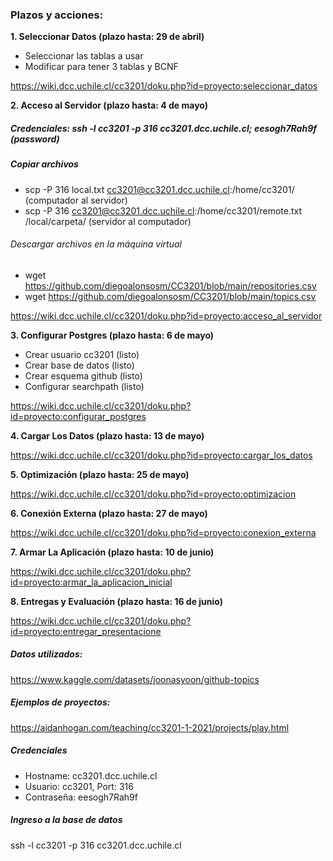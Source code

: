 ### Plazos y acciones:

**1. Seleccionar Datos (plazo hasta: 29 de abril)**
   
   - Seleccionar las tablas a usar
   - Modificar para tener 3 tablas y BCNF

   https://wiki.dcc.uchile.cl/cc3201/doku.php?id=proyecto:seleccionar_datos

**2. Acceso al Servidor (plazo hasta: 4 de mayo)**
   
   ##### Credenciales: ssh -l cc3201 -p 316 cc3201.dcc.uchile.cl; eesogh7Rah9f (password) 
   
   ##### Copiar archivos
   - scp -P 316 local.txt cc3201@cc3201.dcc.uchile.cl:/home/cc3201/ (computador al servidor)
   - scp -P 316 cc3201@cc3201.dcc.uchile.cl:/home/cc3201/remote.txt /local/carpeta/ (servidor al computador)

   ###### Descargar archivos en la máquina virtual
   - wget https://github.com/diegoalonsosm/CC3201/blob/main/repositories.csv
   - wget https://github.com/diegoalonsosm/CC3201/blob/main/topics.csv

   https://wiki.dcc.uchile.cl/cc3201/doku.php?id=proyecto:acceso_al_servidor

**3. Configurar Postgres (plazo hasta: 6 de mayo)**
   
   - Crear usuario cc3201 (listo)
   - Crear base de datos (listo)
   - Crear esquema github (listo)
   - Configurar searchpath (listo)

   https://wiki.dcc.uchile.cl/cc3201/doku.php?id=proyecto:configurar_postgres

**4. Cargar Los Datos (plazo hasta: 13 de mayo)**

   https://wiki.dcc.uchile.cl/cc3201/doku.php?id=proyecto:cargar_los_datos

**5. Optimización (plazo hasta: 25 de mayo)**

   https://wiki.dcc.uchile.cl/cc3201/doku.php?id=proyecto:optimizacion

**6. Conexión Externa (plazo hasta: 27 de mayo)**

   https://wiki.dcc.uchile.cl/cc3201/doku.php?id=proyecto:conexion_externa

**7. Armar La Aplicación (plazo hasta: 10 de junio)**
  
   https://wiki.dcc.uchile.cl/cc3201/doku.php?id=proyecto:armar_la_aplicacion_inicial

**8. Entregas y Evaluación (plazo hasta: 16 de junio)**
  
   https://wiki.dcc.uchile.cl/cc3201/doku.php?id=proyecto:entregar_presentacione

##### Datos utilizados:
https://www.kaggle.com/datasets/joonasyoon/github-topics

##### Ejemplos de proyectos:
https://aidanhogan.com/teaching/cc3201-1-2021/projects/play.html

##### Credenciales
- Hostname: cc3201.dcc.uchile.cl
- Usuario: cc3201, Port: 316
- Contraseña: eesogh7Rah9f

##### Ingreso a la base de datos
ssh -l cc3201 -p 316 cc3201.dcc.uchile.cl
